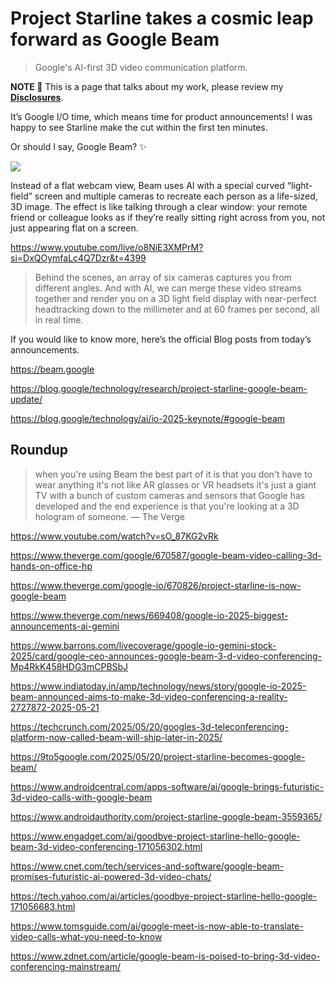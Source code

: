# Project Starline takes a cosmic leap forward as Google Beam
> Google's AI-first 3D video communication platform.

<div class="custom-callout custom-callout-note">
  <strong>NOTE 📜</strong> This is a page that talks about my work, please review my <b><a href="https://starikov.co/disclosures/">Disclosures</a></b>.
</div>


It’s Google I/O time, which means time for product announcements! I was happy to see Starline make the cut within the first ten minutes. 

Or should I say, Google Beam? ✨

![](https://starikov.co/content/images/size/w1600/2025/05/google_beam.png)

Instead of a flat webcam view, Beam uses AI with a special curved “light-field” screen and multiple cameras to recreate each person as a life-sized, 3D image. The effect is like talking through a clear window: your remote friend or colleague looks as if they’re really sitting right across from you, not just appearing flat on a screen.


https://www.youtube.com/live/o8NiE3XMPrM?si=DxQOymfaLc4Q7Dzr&t=4399

> Behind the scenes, an array of six cameras captures you from different angles. And with AI, we can merge these video streams together and render you on a 3D light field display with near-perfect headtracking down to the millimeter and at 60 frames per second, all in real time.

If you would like to know more, here’s the official Blog posts from today’s announcements.

https://beam.google

https://blog.google/technology/research/project-starline-google-beam-update/

https://blog.google/technology/ai/io-2025-keynote/#google-beam


## Roundup

> when you're using Beam the best part of it is that you don't have to wear anything it's not like AR glasses or VR headsets it's just a giant TV with a bunch of custom cameras and sensors that Google has developed and the end experience is that you're looking at a 3D hologram of someone. — The Verge

https://www.youtube.com/watch?v=sO_87KG2vRk

https://www.theverge.com/google/670587/google-beam-video-calling-3d-hands-on-office-hp

https://www.theverge.com/google-io/670826/project-starline-is-now-google-beam

https://www.theverge.com/news/669408/google-io-2025-biggest-announcements-ai-gemini

https://www.barrons.com/livecoverage/google-io-gemini-stock-2025/card/google-ceo-announces-google-beam-3-d-video-conferencing-Mp4RkK458HDG3mCPBSbJ

https://www.indiatoday.in/amp/technology/news/story/google-io-2025-beam-announced-aims-to-make-3d-video-conferencing-a-reality-2727872-2025-05-21

https://techcrunch.com/2025/05/20/googles-3d-teleconferencing-platform-now-called-beam-will-ship-later-in-2025/

https://9to5google.com/2025/05/20/project-starline-becomes-google-beam/

https://www.androidcentral.com/apps-software/ai/google-brings-futuristic-3d-video-calls-with-google-beam

https://www.androidauthority.com/project-starline-google-beam-3559365/

https://www.engadget.com/ai/goodbye-project-starline-hello-google-beam-3d-video-conferencing-171056302.html

https://www.cnet.com/tech/services-and-software/google-beam-promises-futuristic-ai-powered-3d-video-chats/

https://tech.yahoo.com/ai/articles/goodbye-project-starline-hello-google-171056683.html

https://www.tomsguide.com/ai/google-meet-is-now-able-to-translate-video-calls-what-you-need-to-know

https://www.zdnet.com/article/google-beam-is-poised-to-bring-3d-video-conferencing-mainstream/